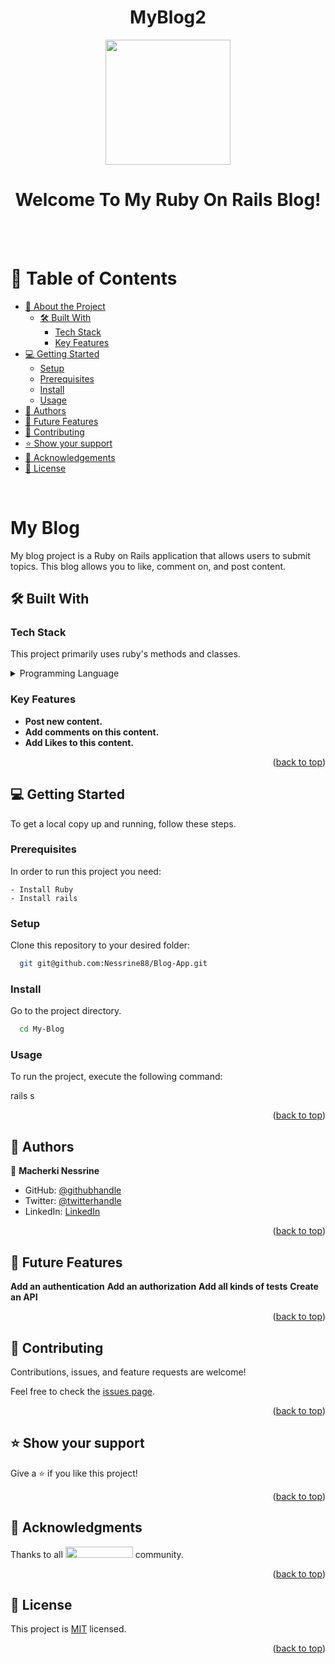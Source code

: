 <h1 align="center"> MyBlog2</h1>
<div align="center">
<img src="https://ansarshome.files.wordpress.com/2021/09/d3464a4351fdf340ccb6bb37c281381a.gif?" width= "200" />
</div>
<a name="readme-top"></a>
<div align="center">
 <h1><b> Welcome To My Ruby On Rails Blog! </b></h1>
</div>  

<br/>




<br/>

<!-- TABLE OF CONTENTS -->

# 📗 Table of Contents

- [📖 About the Project](#about-project)
  - [🛠 Built With](#built-with)
    - [Tech Stack](#tech-stack)
    - [Key Features](#key-features)
- [💻 Getting Started](#getting-started)
  - [Setup](#setup)
  - [Prerequisites](#prerequisites)
  - [Install](#install)
  - [Usage](#usage)
- [👥 Authors](#authors)
- [🔭 Future Features](#future-features)
- [🤝 Contributing](#contributing)
- [⭐️ Show your support](#support)
- [🙏 Acknowledgements](#acknowledgements)
- [📝 License](#license)

<br/>

<!-- PROJECT DESCRIPTION -->

# My Blog <a name="about-project"></a>

My blog project is a Ruby on Rails application that allows users to submit topics.
This blog allows you to like, comment on, and post content.


## 🛠 Built With <a name="built-with"></a>

### Tech Stack <a name="tech-stack"></a>

This project primarily uses ruby's methods and classes.

<details>
<summary>Programming Language</summary>
  <ul>
   <li>Ruby On Rails<li>
  </ul>
</details>

<!-- Features -->

### Key Features <a name="key-features"></a>

- **Post new content.**
- **Add comments on this content.**
- **Add Likes to this content.**

<p align="right">(<a href="#readme-top">back to top</a>)</p>

<!-- GETTING STARTED -->

## 💻 Getting Started <a name="getting-started"></a>

<a name="readme-top"></a>

To get a local copy up and running, follow these steps.

### Prerequisites

In order to run this project you need:

    - Install Ruby
    - Install rails

### Setup

Clone this repository to your desired folder:

```bash
  git git@github.com:Nessrine88/Blog-App.git
```

### Install

Go to the project directory.

```bash
  cd My-Blog
```

### Usage

To run the project, execute the following command:

  rails s
<p align="right">(<a href="#readme-top">back to top</a>)</p>

<!-- AUTHORS -->

## 👥 Authors <a name="authors"></a>

👤 **Macherki Nessrine**

- GitHub: [@githubhandle](https://github.com/Nessrine88)
- Twitter: [@twitterhandle](https://twitter.com/Nessour88)
- LinkedIn: [LinkedIn](https://www.linkedin.com/in/nessrine-macherki-86959196/)

<p align="right">(<a href="#readme-top">back to top</a>)</p>

<!-- FUTURE FEATURES -->

## 🔭 Future Features <a name="future-features"></a>

**Add an authentication**
**Add an authorization**
**Add all kinds of tests**
**Create an API**


<p align="right">(<a href="#readme-top">back to top</a>)</p>

## 🤝 Contributing <a name="contributing"></a>

Contributions, issues, and feature requests are welcome!

Feel free to check the [issues page](https://github.com/Nessrine88/Blog-App/issues).

<p align="right">(<a href="#readme-top">back to top</a>)</p>

<!-- SUPPORT -->

## ⭐️ Show your support <a name="support"></a>

Give a ⭐️ if you like this project!

<p align="right">(<a href="#readme-top">back to top</a>)</p>

<!-- ACKNOWLEDGEMENTS -->

## 🙏 Acknowledgments <a name="acknowledgements"></a>

Thanks to all <img src="https://assets-global.website-files.com/5dbb30f00775d4c32191a4df/61b33c641028e40f097ca160_microverse-nav-logo-170.png" width="108" height="18"> community.

<p align="right">(<a href="#readme-top">back to top</a>)</p>

<!-- LICENSE -->

## 📝 License <a name="license"></a>

This project is [MIT](./LICENSE) licensed.

<p align="right">(<a href="#readme-top">back to top</a>)</p>
